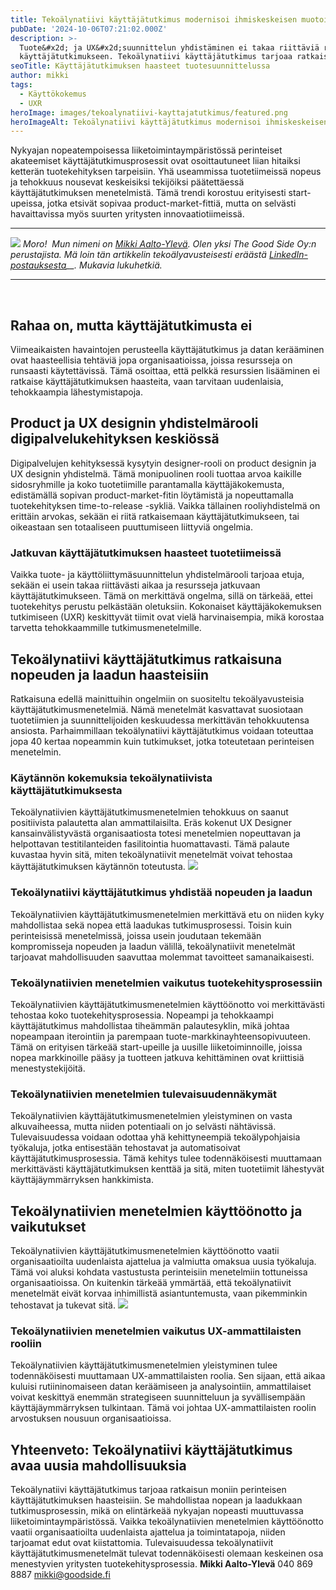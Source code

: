 ```yaml
---
title: Tekoälynatiivi käyttäjätutkimus modernisoi ihmiskeskeisen muotoilun
pubDate: '2024-10-06T07:21:02.000Z'
description: >-
  Tuote&#x2d; ja UX&#x2d;suunnittelun yhdistäminen ei takaa riittäviä resursseja
  käyttäjätutkimukseen. Tekoälynatiivi käyttäjätutkimus tarjoaa ratkaisun.
seoTitle: Käyttäjätutkimuksen haasteet tuotesuunnittelussa
author: mikki
tags:
  - Käyttökokemus
  - UXR
heroImage: images/tekoalynatiivi-kayttajatutkimus/featured.png
heroImageAlt: Tekoälynatiivi käyttäjätutkimus modernisoi ihmiskeskeisen muotoilun
---
```


Nykyajan nopeatempoisessa liiketoimintaympäristössä perinteiset akateemiset käyttäjätutkimusprosessit ovat osoittautuneet liian hitaiksi ketterän tuotekehityksen tarpeisiin. Yhä useammissa tuotetiimeissä nopeus ja tehokkuus nousevat keskeisiksi tekijöiksi päätettäessä käyttäjätutkimuksen menetelmistä. Tämä trendi korostuu erityisesti start-upeissa, jotka etsivät sopivaa product-market-fittiä, mutta on selvästi havaittavissa myös suurten yritysten innovaatiotiimeissä.

* * *

![](images/tekoalynatiivi-kayttajatutkimus/mikki-goodside-300x300.png) _Moro!_  _Mun nimeni on [Mikki Aalto-Ylevä](https://www.linkedin.com/in/mikkiaaltoyleva/). Olen yksi The Good Side Oy:n perustajista. Mä loin tän artikkelin_ _tekoälyavusteisesti eräästä [LinkedIn-postauksesta](https://www.linkedin.com/posts/mikkiaaltoyleva_uxr-tekoaeulynatiivi-kaeuyttaeujaeututkimus-activity-7250401293251268609-ky06?utm_source=share&utm_medium=member_desktop)__. Mukavia lukuhetkiä._

* * *

 

## **Rahaa on, mutta käyttäjätutkimusta ei**

Viimeaikaisten havaintojen perusteella käyttäjätutkimus ja datan kerääminen ovat haasteellisia tehtäviä jopa organisaatioissa, joissa resursseja on runsaasti käytettävissä. Tämä osoittaa, että pelkkä resurssien lisääminen ei ratkaise käyttäjätutkimuksen haasteita, vaan tarvitaan uudenlaisia, tehokkaampia lähestymistapoja.

## **Product ja UX designin yhdistelmärooli digipalvelukehityksen keskiössä**

Digipalvelujen kehityksessä kysytyin designer-rooli on product designin ja UX designin yhdistelmä. Tämä monipuolinen rooli tuottaa arvoa kaikille sidosryhmille ja koko tuotetiimille parantamalla käyttäjäkokemusta, edistämällä sopivan product-market-fitin löytämistä ja nopeuttamalla tuotekehityksen time-to-release -sykliä. Vaikka tällainen rooliyhdistelmä on erittäin arvokas, sekään ei riitä ratkaisemaan käyttäjätutkimukseen, tai oikeastaan sen totaaliseen puuttumiseen liittyviä ongelmia.

### **Jatkuvan käyttäjätutkimuksen haasteet tuotetiimeissä**

Vaikka tuote- ja käyttöliittymäsuunnittelun yhdistelmärooli tarjoaa etuja, sekään ei usein takaa riittävästi aikaa ja resursseja jatkuvaan käyttäjätutkimukseen. Tämä on merkittävä ongelma, sillä on tärkeää, ettei tuotekehitys perustu pelkästään oletuksiin. Kokonaiset käyttäjäkokemuksen tutkimiseen (UXR) keskittyvät tiimit ovat vielä harvinaisempia, mikä korostaa tarvetta tehokkaammille tutkimusmenetelmille.

## **Tekoälynatiivi käyttäjätutkimus ratkaisuna nopeuden ja laadun haasteisiin**

Ratkaisuna edellä mainittuihin ongelmiin on suositeltu tekoälyavusteisia käyttäjätutkimusmenetelmiä. Nämä menetelmät kasvattavat suosiotaan tuotetiimien ja suunnittelijoiden keskuudessa merkittävän tehokkuutensa ansiosta. Parhaimmillaan tekoälynatiivi käyttäjätutkimus voidaan toteuttaa jopa 40 kertaa nopeammin kuin tutkimukset, jotka toteutetaan perinteisen menetelmin.

### **Käytännön kokemuksia tekoälynatiivista käyttäjätutkimuksesta**

Tekoälynatiivien käyttäjätutkimusmenetelmien tehokkuus on saanut positiivista palautetta alan ammattilaisilta. Eräs kokenut UX Designer kansainvälistyvästä organisaatiosta totesi menetelmien nopeuttavan ja helpottavan testitilanteiden fasilitointia huomattavasti. Tämä palaute kuvastaa hyvin sitä, miten tekoälynatiivit menetelmät voivat tehostaa käyttäjätutkimuksen käytännön toteutusta. ![](images/tekoalynatiivi-kayttajatutkimus/Microcopyt-testissa-png-e1728213322864.webp)

### **Tekoälynatiivi käyttäjätutkimus yhdistää nopeuden ja laadun**

Tekoälynatiivien käyttäjätutkimusmenetelmien merkittävä etu on niiden kyky mahdollistaa sekä nopea että laadukas tutkimusprosessi. Toisin kuin perinteisissä menetelmissä, joissa usein joudutaan tekemään kompromisseja nopeuden ja laadun välillä, tekoälynatiivit menetelmät tarjoavat mahdollisuuden saavuttaa molemmat tavoitteet samanaikaisesti.

### **Tekoälynatiivien menetelmien vaikutus tuotekehitysprosessiin**

Tekoälynatiivien käyttäjätutkimusmenetelmien käyttöönotto voi merkittävästi tehostaa koko tuotekehitysprosessia. Nopeampi ja tehokkaampi käyttäjätutkimus mahdollistaa tiheämmän palautesyklin, mikä johtaa nopeampaan iterointiin ja parempaan tuote-markkinayhteensopivuuteen. Tämä on erityisen tärkeää start-upeille ja uusille liiketoiminnoille, joissa nopea markkinoille pääsy ja tuotteen jatkuva kehittäminen ovat kriittisiä menestystekijöitä.

### **Tekoälynatiivien menetelmien tulevaisuudennäkymät**

Tekoälynatiivien käyttäjätutkimusmenetelmien yleistyminen on vasta alkuvaiheessa, mutta niiden potentiaali on jo selvästi nähtävissä. Tulevaisuudessa voidaan odottaa yhä kehittyneempiä tekoälypohjaisia työkaluja, jotka entisestään tehostavat ja automatisoivat käyttäjätutkimusprosessia. Tämä kehitys tulee todennäköisesti muuttamaan merkittävästi käyttäjätutkimuksen kenttää ja sitä, miten tuotetiimit lähestyvät käyttäjäymmärryksen hankkimista.

## **Tekoälynatiivien menetelmien käyttöönotto ja vaikutukset**

Tekoälynatiivien käyttäjätutkimusmenetelmien käyttöönotto vaatii organisaatioilta uudenlaista ajattelua ja valmiutta omaksua uusia työkaluja. Tämä voi aluksi kohdata vastustusta perinteisiin menetelmiin tottuneissa organisaatioissa. On kuitenkin tärkeää ymmärtää, että tekoälynatiivit menetelmät eivät korvaa inhimillistä asiantuntemusta, vaan pikemminkin tehostavat ja tukevat sitä. ![](images/tekoalynatiivi-kayttajatutkimus/design-sprint-brainstormaus-kaynnissa.png)

### **Tekoälynatiivien menetelmien vaikutus UX-ammattilaisten rooliin**

Tekoälynatiivien käyttäjätutkimusmenetelmien yleistyminen tulee todennäköisesti muuttamaan UX-ammattilaisten roolia. Sen sijaan, että aikaa kuluisi rutiininomaiseen datan keräämiseen ja analysointiin, ammattilaiset voivat keskittyä enemmän strategiseen suunnitteluun ja syvällisempään käyttäjäymmärryksen tulkintaan. Tämä voi johtaa UX-ammattilaisten roolin arvostuksen nousuun organisaatioissa.

## **Yhteenveto: Tekoälynatiivi käyttäjätutkimus avaa uusia mahdollisuuksia**

Tekoälynatiivi käyttäjätutkimus tarjoaa ratkaisun moniin perinteisen käyttäjätutkimuksen haasteisiin. Se mahdollistaa nopean ja laadukkaan tutkimusprosessin, mikä on elintärkeää nykyajan nopeasti muuttuvassa liiketoimintaympäristössä. Vaikka tekoälynatiivien menetelmien käyttöönotto vaatii organisaatioilta uudenlaista ajattelua ja toimintatapoja, niiden tarjoamat edut ovat kiistattomia. Tulevaisuudessa tekoälynatiivit käyttäjätutkimusmenetelmät tulevat todennäköisesti olemaan keskeinen osa menestyvien yritysten tuotekehitysprosessia. **Mikki Aalto-Ylevä** 040 869 8887 mikki@goodside.fi